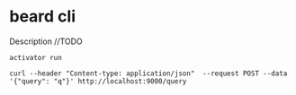beard cli
=================================

Description //TODO

```
activator run
```


```
curl --header "Content-type: application/json"  --request POST --data '{"query": "q"}' http://localhost:9000/query
```
